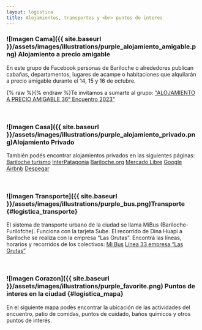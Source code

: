 ```yaml
---
layout: logistica
title: Alojamientos, transportes y <br> puntos de interes
---
```



### ![Imagen Cama]({{ site.baseurl }}/assets/images/illustrations/purple_alojamiento_amigable.png) Alojamiento a precio amigable 
En este grupo de Facebook personas de Bariloche o alrededores publican cabañas, departamentos, lugares de acampe o habitaciones que alquilarán a precio amigable durante el 14, 15 y 16 de octubre.

{% raw %}<i class="ti-facebook"></i>{% endraw %}Te invitamos a sumarte al grupo: ["ALOJAMIENTO A PRECIO AMIGABLE 36° Encuentro 2023"](https://www.facebook.com/groups/738805151339724/?ref=share&mibextid=KtfwRi)

<br>


### ![Imagen Casa]({{ site.baseurl }}/assets/images/illustrations/purple_alojamiento_privado.png)Alojamiento Privado 
También podés encontrar alojamientos privados en las siguientes páginas:
[Bariloche turismo](https://barilocheturismo.gob.ar/es/buscar-hotel)
[InterPatagonia](https://www.interpatagonia.com/bariloche/alojamientos.html)
[Bariloche.org](https://bariloche.org/directorio/categorias/alojamiento-en-bariloche)
[Mercado Libre](https://listado.mercadolibre.com.ar/alojamiento-en-bariloche)
[Google](https://www.google.com.ar/travel/search?qs=CAE4BA&utm_campaign=sharing&utm_medium=link&utm_source=htls&ts=CAEaOAoaEhgKCy9nLzEyMHF3YjZnOglCYXJpbG9jaGUSGhIUCgcI5w8QChgZEgcI5w8QChgaGAEyAhAAKgcKBToDQVJT&sa=X&ap=MAE&ved=0CAAQ5JsGahcKEwiYsPLwsdaBAxUAAAAAHQAAAAAQCw)
[Airbnb](https://www.airbnb.com.ar/s/Bariloche/homes?adults=2)
[Despegar](https://www.despegar.com.ar/hoteles/hl/901/i1/hoteles-en-san+carlos+de+bariloche)

<br>


### ![Imagen Transporte]({{ site.baseurl }}/assets/images/illustrations/purple_bus.png)Transporte {#logistica_transporte}
El sistema de transporte urbano de la ciudad se llama MiBus (Bariloche-Furilofche). Funciona con la tarjeta Sube. 
El recorrido de Dina Huapi a Bariloche se realiza con la empresa "Las Grutas". 
Encontrá las líneas, horarios y recorridos de los colectivos:
[Mi Bus](https://mibus.com.ar/bariloche/)
[Línea 33 empresa “Las Grutas”](https://www.municipiodinahuapi.gob.ar/?q=content/horario-l%C3%ADnea-33)


<br>

### ![Imagen Corazon]({{ site.baseurl }}/assets/images/illustrations/purple_favorite.png) Puntos de interes en la ciudad {#logistica_mapa}
En el siguiente mapa podés encontrar la ubicación de las actividades del encuentro, patio de comidas, puntos de cuidado, baños químicos y otros puntos de interés.

